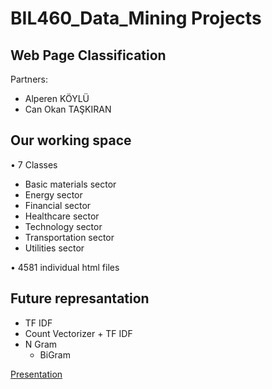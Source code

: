 # BIL460_Data_Mining Projects
## Web Page Classification

Partners:
* Alperen KÖYLÜ
* Can Okan TAŞKIRAN



## Our working space
• 7 Classes  
  * Basic materials sector
  * Energy sector
  * Financial sector
  * Healthcare sector
  * Technology sector
  * Transportation sector
  * Utilities sector

• 4581 individual html files

## Future represantation
* TF IDF
* Count Vectorizer + TF IDF
* N Gram
  * BiGram



[Presentation](https://github.com/CantOkan/BIL460_Data_Mining/blob/master/presentation.pdf)
